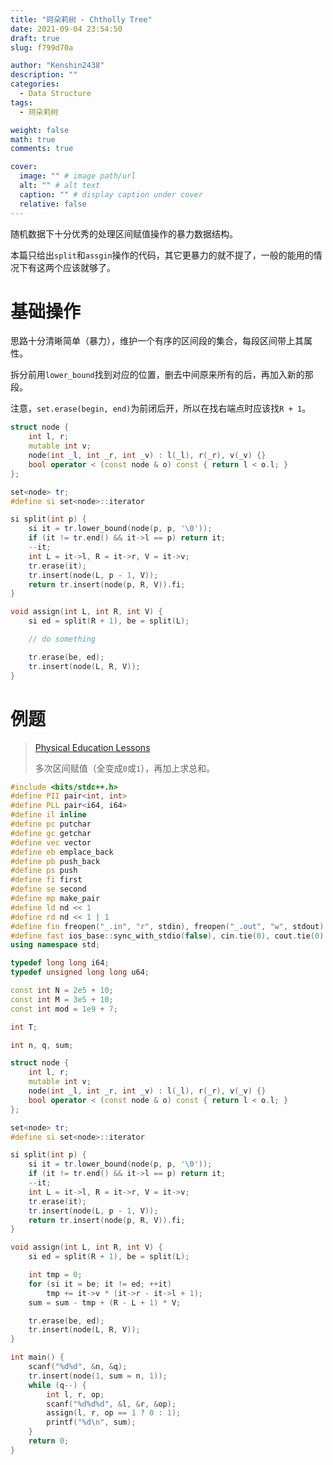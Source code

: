 ```yaml
---
title: "珂朵莉树 - Chtholly Tree"
date: 2021-09-04 23:54:50
draft: true
slug: f799d70a

author: "Kenshin2438"
description: ""
categories:
  - Data Structure
tags:
  - 珂朵莉树

weight: false
math: true
comments: true

cover:
  image: "" # image path/url
  alt: "" # alt text
  caption: "" # display caption under cover
  relative: false
---
```


随机数据下十分优秀的处理区间赋值操作的暴力数据结构。

本篇只给出`split`和`assgin`操作的代码，其它更暴力的就不提了，一般的能用的情况下有这两个应该就够了。

<!--more-->

# 基础操作
思路十分清晰简单（暴力），维护一个有序的区间段的集合，每段区间带上其属性。

拆分前用`lower_bound`找到对应的位置，删去中间原来所有的后，再加入新的那段。

注意，`set.erase(begin, end)`为前闭后开，所以在找右端点时应该找`R + 1`。

```cpp
struct node {
	int l, r;
	mutable int v;
	node(int _l, int _r, int _v) : l(_l), r(_r), v(_v) {}
	bool operator < (const node & o) const { return l < o.l; }
};

set<node> tr;
#define si set<node>::iterator

si split(int p) {
	si it = tr.lower_bound(node(p, p, '\0'));
	if (it != tr.end() && it->l == p) return it;
	--it;
	int L = it->l, R = it->r, V = it->v;
	tr.erase(it);
	tr.insert(node(L, p - 1, V));
	return tr.insert(node(p, R, V)).fi;
}

void assign(int L, int R, int V) {
	si ed = split(R + 1), be = split(L);

	// do something

	tr.erase(be, ed);
	tr.insert(node(L, R, V));
}
```

# 例题
> [Physical Education Lessons](https://codeforces.com/problemset/problem/915/E)
>
> 多次区间赋值（全变成`0`或`1`），再加上求总和。

```cpp
#include <bits/stdc++.h>
#define PII pair<int, int>
#define PLL pair<i64, i64>
#define il inline
#define pc putchar
#define gc getchar
#define vec vector
#define eb emplace_back
#define pb push_back
#define ps push
#define fi first
#define se second
#define mp make_pair
#define ld nd << 1
#define rd nd << 1 | 1
#define fin freopen("_.in", "r", stdin), freopen("_.out", "w", stdout)
#define fast ios_base::sync_with_stdio(false), cin.tie(0), cout.tie(0)
using namespace std;

typedef long long i64;
typedef unsigned long long u64;

const int N = 2e5 + 10;
const int M = 3e5 + 10;
const int mod = 1e9 + 7;

int T;

int n, q, sum;

struct node {
	int l, r;
	mutable int v;
	node(int _l, int _r, int _v) : l(_l), r(_r), v(_v) {}
	bool operator < (const node & o) const { return l < o.l; }
};

set<node> tr;
#define si set<node>::iterator

si split(int p) {
	si it = tr.lower_bound(node(p, p, '\0'));
	if (it != tr.end() && it->l == p) return it;
	--it;
	int L = it->l, R = it->r, V = it->v;
	tr.erase(it);
	tr.insert(node(L, p - 1, V));
	return tr.insert(node(p, R, V)).fi;
}

void assign(int L, int R, int V) {
	si ed = split(R + 1), be = split(L);

	int tmp = 0;
	for (si it = be; it != ed; ++it)
		tmp += it->v * (it->r - it->l + 1);
	sum = sum - tmp + (R - L + 1) * V;

	tr.erase(be, ed);
	tr.insert(node(L, R, V));
}

int main() {
	scanf("%d%d", &n, &q);
	tr.insert(node(1, sum = n, 1));
	while (q--) {
		int l, r, op;
		scanf("%d%d%d", &l, &r, &op);
		assign(l, r, op == 1 ? 0 : 1);
		printf("%d\n", sum);
	}
	return 0;
}
```
